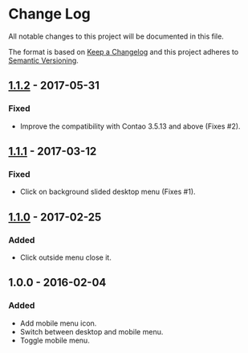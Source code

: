 Change Log
==========

All notable changes to this project will be documented in this file.

The format is based on [Keep a Changelog](http://keepachangelog.com/) and this
project adheres to [Semantic Versioning](http://semver.org/).


[1.1.2] - 2017-05-31
--------------------

### Fixed

*   Improve the compatibility with Contao 3.5.13 and above (Fixes #2).


[1.1.1] - 2017-03-12
--------------------

### Fixed

*   Click on background slided desktop menu (Fixes #1).


[1.1.0] - 2017-02-25
--------------------

### Added

*   Click outside menu close it.


1.0.0 - 2016-02-04
------------------

### Added

*   Add mobile menu icon.
*   Switch between desktop and mobile menu.
*   Toggle mobile menu.


[1.1.2]: https://github.com/falkoschumann/contao-responsive-navigation/compare/v1.1.1...v1.1.2
[1.1.1]: https://github.com/falkoschumann/contao-responsive-navigation/compare/v1.1.0...v1.1.1
[1.1.0]: https://github.com/falkoschumann/contao-responsive-navigation/compare/v1.0.0...v1.1.0
